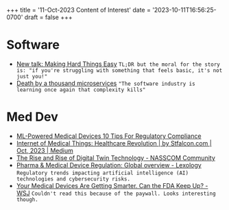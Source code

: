 +++
title = '11-Oct-2023 Content of Interest'
date = '2023-10-11T16:56:25-0700'
draft = false
+++


# Software

-   [New talk: Making Hard Things Easy](https://jvns.ca/blog/2023/10/06/new-talk--making-hard-things-easy/)
    `TL;DR but the moral for the story is: "if you're struggling with something that feels basic, it's not just you!"`
-   [Death by a thousand microservices](https://renegadeotter.com/2023/09/10/death-by-a-thousand-microservices.html)
    `"The software industry is learning once again that complexity kills"`


# Med Dev

-   [ML-Powered Medical Devices 10 Tips For Regulatory Compliance](https://www.google.com/url?rct=j&sa=t&url=https://www.meddeviceonline.com/doc/ml-powered-medical-devices-tips-for-regulatory-compliance-0001&ct=ga&cd=CAIyGjdmYTYyZTUxM2FiM2QxMmY6Y29tOmVuOlVT&usg=AOvVaw2pHFDLINo0b_VorLo59DCR)
-   [Internet of Medical Things: Healthcare Revolution | by Stfalcon.com | Oct, 2023 | Medium](https://www.google.com/url?rct=j&sa=t&url=https://medium.com/%40stfalconcom/internet-of-medical-things-healthcare-revolution-42f5f6dda523&ct=ga&cd=CAIyGjdmYTYyZTUxM2FiM2QxMmY6Y29tOmVuOlVT&usg=AOvVaw2peVxQXcSrEaF4mfZqHES2)
-   [The Rise and Rise of Digital Twin Technology - NASSCOM Community](https://www.google.com/url?rct=j&sa=t&url=https://community.nasscom.in/communities/digital-transformation/rise-and-rise-digital-twin-technology&ct=ga&cd=CAIyGjdmYTYyZTUxM2FiM2QxMmY6Y29tOmVuOlVT&usg=AOvVaw0SZ702YOocXZ_EQBhaWcKT)
-   [Pharma & Medical Device Regulation: Global overview - Lexology](https://www.google.com/url?rct=j&sa=t&url=https://www.lexology.com/library/detail.aspx%3Fg%3Df7176123-fab5-4583-a5b4-aeea49065e99&ct=ga&cd=CAIyGjdmYTYyZTUxM2FiM2QxMmY6Y29tOmVuOlVT&usg=AOvVaw2bulFhqzbM2E5CY5Nzr_QH)
    `Regulatory trends impacting artificial intelligence (AI) technologies and cybersecurity risks.`
-   [Your Medical Devices Are Getting Smarter. Can the FDA Keep Up? - WSJ](https://www.google.com/url?rct=j&sa=t&url=https://www.wsj.com/tech/ai/your-medical-devices-are-getting-smarter-can-the-fda-keep-up-acc182e8&ct=ga&cd=CAIyGjdmYTYyZTUxM2FiM2QxMmY6Y29tOmVuOlVT&usg=AOvVaw10A3ZOCB5O9XnNX5eUXSFK)
    `Couldn't read this because of the paywall. Looks interesting though.`

